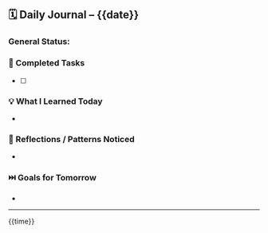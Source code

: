 ## 🗓️ Daily Journal – {{date}}

### General Status:
>

### 🔧 Completed Tasks
- [ ] 

### 💡 What I Learned Today
- 

### 🧠 Reflections / Patterns Noticed
- 

### ⏭️ Goals for Tomorrow
- 

---
{{time}}